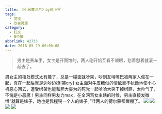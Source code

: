 ```yaml
---
title: 《小恶魔沙月》by颜小言
tags:
  - 竞技
  - 欢喜冤家
category:
  - 扫文
  - Ⅲ中推
abbrlink: 42733
date: 2018-05-29 00:00:00
---
```

<meta name="referrer" content="no-referrer" />

> 男主是赛车手，女主是开面馆的，两人刚开始互看不顺眼，怼着怼着就滚一起去了。

<!-- more -->

男女主的相处模式太有趣了，总是一碰面就吵架，吵到互啃嘴巴被两家人催在一起，真在一起后就是边吵边撩[笑cry]
女主面对牛皮糖似的情敌毫不犹豫地使小心机恶心回去，遭受绑架也能和胆大妄为的死党一起哈哈大笑干掉绑匪，太帅气了，不愧是小恶魔！男主同样男友力max，在全网骂女主婊的时候，男主直接发微博“就算是婊子，她也是我程锐一个人的婊子。”哇两人的荷尔蒙都爆棚了。
![](https://wx3.sinaimg.cn/mw690/0069kFhhgy1frr29gzn04j30yi1pcqv5.jpg)
![](https://wx2.sinaimg.cn/mw690/0069kFhhgy1frrrjritusj30yi1pcqv5.jpg)
![](https://wx4.sinaimg.cn/mw690/0069kFhhgy1frrrjuaiqij30yi1pcqv5.jpg)
![](https://wx1.sinaimg.cn/mw690/0069kFhhgy1frrrjx6woij30yi1pcqv5.jpg)